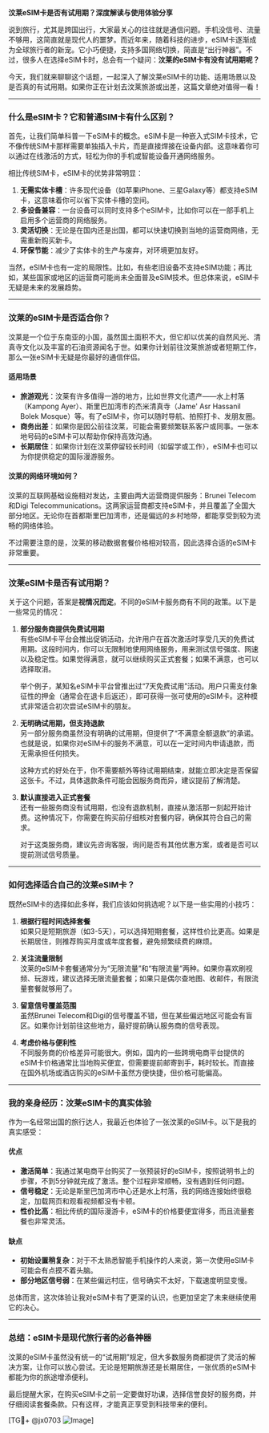 **汶莱eSIM卡是否有试用期？深度解读与使用体验分享**

说到旅行，尤其是跨国出行，大家最关心的往往就是通信问题。手机没信号、流量不够用，这简直就是现代人的噩梦。而近年来，随着科技的进步，eSIM卡逐渐成为全球旅行者的新宠。它小巧便捷，支持多国网络切换，简直是“出行神器”。不过，很多人在选择eSIM卡时，总会有一个疑问：**汶莱的eSIM卡有没有试用期呢？**

今天，我们就来聊聊这个话题，一起深入了解汶莱eSIM卡的功能、适用场景以及是否真的有试用期。如果你正在计划去汶莱旅游或出差，这篇文章绝对值得一看！

---

### **什么是eSIM卡？它和普通SIM卡有什么区别？**

首先，让我们简单科普一下eSIM卡的概念。eSIM卡是一种嵌入式SIM卡技术，它不像传统SIM卡那样需要单独插入卡片，而是直接焊接在设备内部。这意味着你可以通过在线激活的方式，轻松为你的手机或智能设备开通网络服务。

相比传统SIM卡，eSIM卡的优势非常明显：

1. **无需实体卡槽**：许多现代设备（如苹果iPhone、三星Galaxy等）都支持eSIM卡，这意味着你可以省下实体卡槽的空间。
2. **多设备兼容**：一台设备可以同时支持多个eSIM卡，比如你可以在一部手机上启用多个运营商的网络服务。
3. **灵活切换**：无论是在国内还是出国，都可以快速切换到当地的运营商网络，无需重新购买新卡。
4. **环保节能**：减少了实体卡的生产与废弃，对环境更加友好。

当然，eSIM卡也有一定的局限性。比如，有些老旧设备不支持eSIM功能；再比如，某些国家或地区的运营商可能尚未全面普及eSIM技术。但总体来说，eSIM卡无疑是未来的发展趋势。

---

### **汶莱的eSIM卡是否适合你？**

汶莱是一个位于东南亚的小国，虽然国土面积不大，但它却以优美的自然风光、清真寺文化以及丰富的石油资源闻名于世。如果你计划前往汶莱旅游或者短期工作，那么一张eSIM卡无疑是你最好的通信伴侣。

#### **适用场景**
- **旅游观光**：汶莱有许多值得一游的地方，比如世界文化遗产——水上村落（Kampong Ayer）、斯里巴加湾市的杰米清真寺（Jame' Asr Hassanil Bolek Mosque）等。有了eSIM卡，你可以随时导航、拍照打卡、发朋友圈。
- **商务出差**：如果你是因公前往汶莱，可能会需要频繁联系客户或同事。一张本地号码的eSIM卡可以帮助你保持高效沟通。
- **长期居住**：如果你计划在汶莱停留较长时间（如留学或工作），eSIM卡也可以为你提供稳定的国际漫游服务。

#### **汶莱的网络环境如何？**
汶莱的互联网基础设施相对发达，主要由两大运营商提供服务：Brunei Telecom和Digi Telecommunications。这两家运营商都支持eSIM卡，并且覆盖了全国大部分地区。无论你在首都斯里巴加湾市，还是偏远的乡村地带，都能享受到较为流畅的网络体验。

不过需要注意的是，汶莱的移动数据套餐价格相对较高，因此选择合适的eSIM卡非常重要。

---

### **汶莱eSIM卡是否有试用期？**

关于这个问题，答案是**视情况而定**。不同的eSIM卡服务商有不同的政策。以下是一些常见的情况：

1. **部分服务商提供免费试用期**  
   有些eSIM卡平台会推出促销活动，允许用户在首次激活时享受几天的免费试用期。这段时间内，你可以无限制地使用网络服务，用来测试信号强度、网速以及稳定性。如果觉得满意，就可以继续购买正式套餐；如果不满意，也可以选择取消。

   举个例子，某知名eSIM卡平台曾推出过“7天免费试用”活动。用户只需支付象征性的押金（通常会在退卡后返还），即可获得一张可使用的eSIM卡。这种模式非常适合初次尝试eSIM卡的朋友。

2. **无明确试用期，但支持退款**  
   另一部分服务商虽然没有明确的试用期，但提供了“不满意全额退款”的承诺。也就是说，如果你对eSIM卡的服务不满意，可以在一定时间内申请退款，而无需承担任何损失。

   这种方式的好处在于，你不需要额外等待试用期结束，就能立即决定是否保留这张卡。不过，具体退款条件可能会因服务商而异，建议提前了解清楚。

3. **默认直接进入正式套餐**  
   还有一些服务商没有试用期，也没有退款机制，直接从激活那一刻起开始计费。这种情况下，你需要在购买前仔细核对套餐内容，确保其符合自己的需求。

   对于这类服务商，建议先咨询客服，询问是否有其他优惠方案，或者是否可以提前测试信号质量。

---

### **如何选择适合自己的汶莱eSIM卡？**

既然eSIM卡的选择如此多样，我们应该如何挑选呢？以下是一些实用的小技巧：

1. **根据行程时间选择套餐**  
   如果只是短期旅游（如3-5天），可以选择短期套餐，这样性价比更高。如果是长期居住，则推荐购买月度或年度套餐，避免频繁续费的麻烦。

2. **关注流量限制**  
   汶莱的eSIM卡套餐通常分为“无限流量”和“有限流量”两种。如果你喜欢刷视频、玩游戏，建议选择无限流量套餐；如果只是偶尔查地图、收邮件，有限流量套餐就够用了。

3. **留意信号覆盖范围**  
   虽然Brunei Telecom和Digi的信号覆盖不错，但在某些偏远地区可能会有盲区。如果你计划前往这些地方，最好提前确认服务商的信号表现。

4. **考虑价格与便利性**  
   不同服务商的价格差异可能很大。例如，国内的一些跨境电商平台提供的eSIM卡价格通常比当地购买便宜，但需要提前邮寄到手，耗时较长。而直接在国外机场或酒店购买的eSIM卡虽然方便快捷，但价格可能偏高。

---

### **我的亲身经历：汶莱eSIM卡的真实体验**

作为一名经常出国的旅行达人，我最近也体验了一张汶莱的eSIM卡。以下是我的真实感受：

#### **优点**
- **激活简单**：我通过某电商平台购买了一张预装好的eSIM卡，按照说明书上的步骤，不到5分钟就完成了激活。整个过程非常顺畅，没有遇到任何问题。
- **信号稳定**：无论是斯里巴加湾市中心还是水上村落，我的网络连接始终很稳定，加载网页和观看视频都没有卡顿。
- **性价比高**：相比传统的国际漫游卡，eSIM卡的价格要便宜得多，而且流量套餐也非常灵活。

#### **缺点**
- **初始设置稍复杂**：对于不太熟悉智能手机操作的人来说，第一次使用eSIM卡可能会有点摸不着头脑。
- **部分地区信号弱**：在某些偏远村庄，信号确实不太好，下载速度明显变慢。

总体而言，这次体验让我对eSIM卡有了更深的认识，也更加坚定了未来继续使用它的决心。

---

### **总结：eSIM卡是现代旅行者的必备神器**

汶莱的eSIM卡虽然没有统一的“试用期”规定，但大多数服务商都提供了灵活的解决方案，让你可以放心尝试。无论是短期旅游还是长期居住，一张优质的eSIM卡都能为你的旅途增添便利。

最后提醒大家，在购买eSIM卡之前一定要做好功课，选择信誉良好的服务商，并仔细阅读套餐条款。只有这样，才能真正享受到科技带来的便利。

[TG💪+ @jx0703 ![Image](https://github.com/user-attachments/assets/dbca1d08-cadb-493c-b0ec-ad6f7a83f270)]